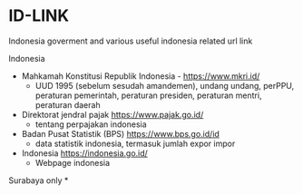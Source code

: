 # ID-LINK
Indonesia goverment and various useful indonesia related url link

Indonesia
* Mahkamah Konstitusi Republik Indonesia - https://www.mkri.id/
  * UUD 1995 (sebelum sesudah amandemen), undang undang, perPPU, peraturan pemerintah, peraturan presiden, peraturan mentri, peraturan daerah
* Direktorat jendral pajak https://www.pajak.go.id/
  * tentang perpajakan indonesia
* Badan Pusat Statistik (BPS) https://www.bps.go.id/id
  * data statistik indonesia, termasuk jumlah expor impor
* Indonesia https://indonesia.go.id/
  * Webpage indonesia

 
Surabaya only
* 

